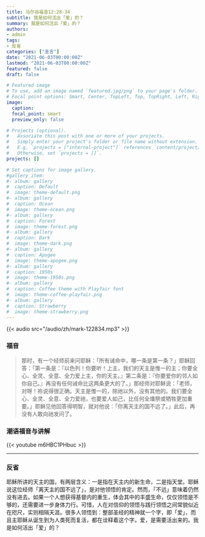 ```yaml
---
title: 马尔谷福音12:28-34
subtitle: 我是如何活出「爱」的？
summary: 我是如何活出「爱」的？
authors:
- admin
tags:
- 反省
categories: ["圣言"]
date: "2021-06-03T00:00:00Z"
lastmod: "2021-06-03T00:00:00Z"
featured: false
draft: false

# Featured image
# To use, add an image named `featured.jpg/png` to your page's folder.
# Focal point options: Smart, Center, TopLeft, Top, TopRight, Left, Right, BottomLeft, Bottom, BottomRight
image:
  caption:
  focal_point: smart
  preview_only: false

# Projects (optional).
#   Associate this post with one or more of your projects.
#   Simply enter your project's folder or file name without extension.
#   E.g. `projects = ["internal-project"]` references `content/project/deep-learning/index.md`.
#   Otherwise, set `projects = []`.
projects: []

# Set captions for image gallery.
#gallery_item:
#- album: gallery
#  caption: Default
#  image: theme-default.png
#- album: gallery
#  caption: Ocean
#  image: theme-ocean.png
#- album: gallery
#  caption: Forest
#  image: theme-forest.png
#- album: gallery
#  caption: Dark
#  image: theme-dark.png
#- album: gallery
#  caption: Apogee
#  image: theme-apogee.png
#- album: gallery
#  caption: 1950s
#  image: theme-1950s.png
#- album: gallery
#  caption: Coffee theme with Playfair font
#  image: theme-coffee-playfair.png
#- album: gallery
#  caption: Strawberry
#  image: theme-strawberry.png
---
```


{{< audio src="/audio/zh/mark-122834.mp3" >}}

### 福音
> 那时，有一个经师前来问耶稣：「所有诫命中，哪一条是第一条？」耶稣回答：「第一条是：『以色列！你要听！上主，我们的天主是惟一的主；你要全心、全灵、全意、全力爱上主，你的天主。』第二条是：『你要爱你的邻人如你自己。』再没有任何诫命比这两条更大的了。」那经师对耶稣说：「老师，对呀！祢说得很正确。天主是惟一的，除祂以外，没有其他的。我们要全心、全灵、全意、全力爱祂，也要爱人如己，比任何全燔祭或牺牲更加重要。」耶稣见他回答得明智，就对他说：「你离天主的国不远了。」此后，再没有人敢向祂发问了。

### 潮语福音与讲解
{{< youtube m6HBC1PHbuc >}}

---
### 反省
耶稣所讲的天主的国，有两层含义：一是指在天主内的新生命，二是指天堂。耶稣说这位经师「离天主的国不远了」，是对他领悟的肯定。然而，「不远」意味着仍然没有进去。如果一个人想获得基督内的重生，体会其中的丰盛生命，仅仅领悟是不够的，还需要进一步身体力行。可惜，人在对信仰的领悟与践行领悟之间常貌似近在咫尺，实则相隔天涯。很多人领悟到：整部圣经的精神就一个字，即「爱」，而且主耶稣从诞生到为人类死而复活，都在诠释着这个字。爱，是需要活出来的。我是如何活出「爱」的？
